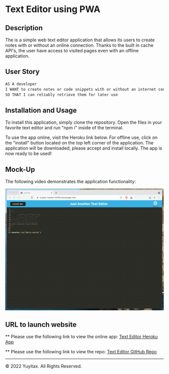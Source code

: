 # Text Editor using PWA

## Description

The is a simple web text editor application that allows its users to create notes with or without an online connection. Thanks to the built in cache API's, the user have access to visited pages even with an offline application.


## User Story

```md
AS A developer
I WANT to create notes or code snippets with or without an internet connection
SO THAT I can reliably retrieve them for later use
```

## Installation and Usage

To install this application, simply clone the repository. Open the files in your favorite text editor and run "npm i" inside of the terminal. 

To use the app online, visit the Heroku link below. For offline use, click on the "install" button located on the top left corner of the application. The application will be downloaded, please accept and install locally. The app is now ready to be used! 

## Mock-Up

The following video demonstrates the application functionality:

![Demonstration of the finished Module 19 Challenge being used in the browser and then installed.](./Assets/00-demo.gif)




## URL to launch website

** Please use the following link to view the online app: [Text Editor Heroku App](https://text-editor-yuyitax.herokuapp.com/)

** Please use the following link to view the repo: [Text Editor GitHub Repo](https://github.com/Yuyitax/Text-Editor)


- - -
© 2022 Yuyitax. All Rights Reserved.
